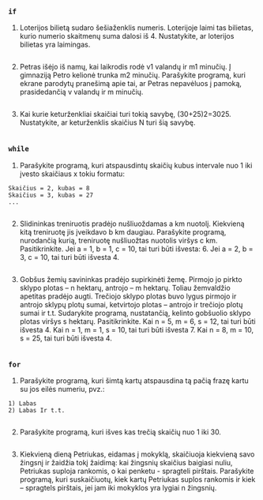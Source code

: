 ### ```if```

1. Loterijos bilietą sudaro šešiaženklis numeris. Loterijoje laimi tas bilietas, kurio numerio skaitmenų suma dalosi iš 4. Nustatykite, ar loterijos bilietas yra laimingas.

```c#
```

2. Petras išėjo iš namų, kai laikrodis rodė v1 valandų ir m1 minučių. Į gimnaziją Petro kelionė trunka m2 minučių. Parašykite programą, kuri ekrane parodytų pranešimą apie tai, ar Petras nepavėluos į pamoką, prasidedančią v valandų ir m minučių.

```c#
```

3. Kai kurie keturženkliai skaičiai turi tokią savybę, (30+25)2=3025. Nustatykite, ar keturženklis skaičius N turi šią savybę.

```c#
```

### ```while```

1. Parašykite programą, kuri atspausdintų skaičių kubus intervale nuo 1 iki įvesto skaičiaus x tokiu formatu:
```Skaičius = 1, kubas = 1
Skaičius = 2, kubas = 8
Skaičius = 3, kubas = 27
...
```

```c#
```

2. Slidininkas treniruotis pradėjo nušliuoždamas a km nuotolį. Kiekvieną kitą treniruotę jis įveikdavo b km daugiau. Parašykite programą, nurodančią kurią, treniruotę nušliuožtas nuotolis viršys c km. Pasitikrinkite. Jei a = 1, b = 1, c = 10, tai turi būti išvesta: 6. Jei a = 2, b = 3, c = 10, tai turi būti išvesta 4.

```c#
```

3. Gobšus žemių savininkas pradėjo supirkinėti žemę. Pirmojo jo pirkto sklypo plotas – n hektarų, antrojo – m hektarų. Toliau žemvaldžio apetitas pradėjo augti. Trečiojo sklypo plotas buvo lygus pirmojo ir antrojo sklypų plotų sumai, ketvirtojo plotas – antrojo ir trečiojo plotų sumai ir t.t. Sudarykite programą, nustatančią, kelinto gobšuolio sklypo plotas viršys s hektarų. 
Pasitikrinkite. Kai n = 5, m = 6, s = 12, tai turi būti išvesta 4. Kai n = 1, m = 1, s = 10, tai turi būti išvesta 7. Kai n = 8, m = 10, s = 25, tai turi būti išvesta 4.

```c#
```

### ```for```

1. Parašykite programą, kuri šimtą kartų atspausdina tą pačią frazę kartu su jos eilės numeriu, pvz.:
```Labas
1) Labas
2) Labas Ir t.t.
```

```c#
```

2. Parašykite programą, kuri išves kas trečią skaičių nuo 1 iki 30.

```c#
```

3. Kiekvieną dieną Petriukas, eidamas į mokyklą, skaičiuoja kiekvieną savo žingsnį ir žaidžia tokį žaidimą: kai žingsnių skaičius baigiasi nuliu, Petriukas suploja rankomis, o kai penketu - spragteli pirštais. Parašykite programą, kuri suskaičiuotų, kiek kartų Petriukas suplos rankomis ir kiek – spragtels pirštais, jei jam iki mokyklos yra lygiai n žingsnių.

```c#
```
